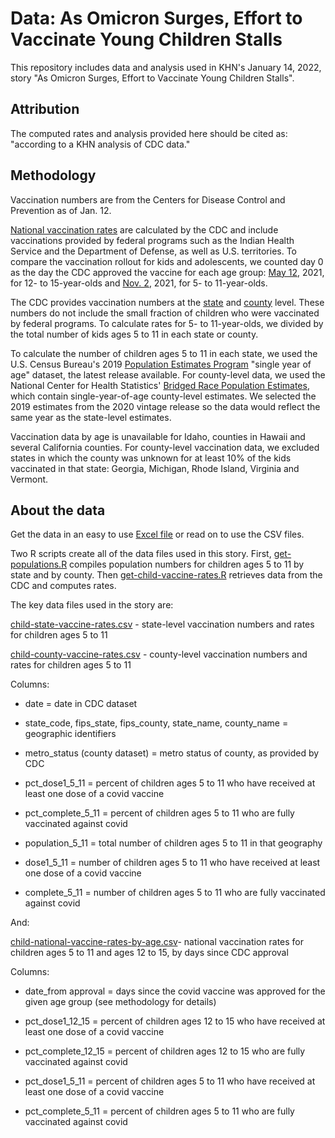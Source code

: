 # Data: As Omicron Surges, Effort to Vaccinate Young Children Stalls

This repository includes data and analysis used in KHN's January 14, 2022, story "As Omicron Surges, Effort to Vaccinate Young Children Stalls".

## Attribution

The computed rates and analysis provided here should be cited as: "according to a KHN analysis of CDC data."

## Methodology

Vaccination numbers are from the Centers for Disease Control and Prevention as of Jan. 12.

[National vaccination rates](https://data.cdc.gov/Vaccinations/COVID-19-Vaccination-Demographics-in-the-United-St/km4m-vcsb) are calculated by the CDC and include vaccinations provided by federal programs such as the Indian Health Service and the Department of Defense, as well as U.S. territories. To compare the vaccination rollout for kids and adolescents, we counted day 0 as the day the CDC approved the vaccine for each age group: [May 12](https://www.cdc.gov/media/releases/2021/s0512-advisory-committee-signing.html), 2021, for 12- to 15-year-olds and [Nov. 2](https://www.cdc.gov/media/releases/2021/s1102-PediatricCOVID-19Vaccine.html), 2021, for 5- to 11-year-olds.

The CDC provides vaccination numbers at the [state](https://data.cdc.gov/Vaccinations/COVID-19-Vaccinations-in-the-United-States-Jurisdi/unsk-b7fc/) and [county](https://data.cdc.gov/Vaccinations/COVID-19-Vaccinations-in-the-United-States-County/8xkx-amqh) level. These numbers do not include the small fraction of children who were vaccinated by federal programs. To calculate rates for 5- to 11-year-olds, we divided by the total number of kids ages 5 to 11 in each state or county.

To calculate the number of children ages 5 to 11 in each state, we used the U.S. Census Bureau's 2019 [Population Estimates Program](https://www.census.gov/programs-surveys/popest.html) "single year of age" dataset, the latest release available. For county-level data, we used the National Center for Health Statistics' [Bridged Race Population Estimates](https://www.cdc.gov/nchs/nvss/bridged_race.htm), which contain single-year-of-age county-level estimates. We selected the 2019 estimates from the 2020 vintage release so the data would reflect the same year as the state-level estimates.

Vaccination data by age is unavailable for Idaho, counties in Hawaii and several California counties. For county-level vaccination data, we excluded states in which the county was unknown for at least 10% of the kids vaccinated in that state: Georgia, Michigan, Rhode Island, Virginia and Vermont.

## About the data

Get the data in an easy to use [Excel file](https://github.com/khnews/2022-child-covid-vaccination-rates-data/raw/main/data/child-covid-vaccination-rates.xlsx) or read on to use the CSV files.

Two R scripts create all of the data files used in this story. First, [get-populations.R](scripts/get-populations.R) compiles population numbers for children ages 5 to 11 by state and by county. Then [get-child-vaccine-rates.R](scripts/get-child-vaccine-rates.R) retrieves data from the CDC and computes rates.

The key data files used in the story are:

[child-state-vaccine-rates.csv](data/child-state-vaccine-rates.csv) - state-level vaccination numbers and rates for children ages 5 to 11

[child-county-vaccine-rates.csv](data/child-county-vaccine-rates.csv) - county-level vaccination numbers and rates for children ages 5 to 11

Columns:

-   date = date in CDC dataset

-   state_code, fips_state, fips_county, state_name, county_name = geographic identifiers

-   metro_status (county dataset) = metro status of county, as provided by CDC

-   pct_dose1_5\_11 = percent of children ages 5 to 11 who have received at least one dose of a covid vaccine

-   pct_complete_5\_11 = percent of children ages 5 to 11 who are fully vaccinated against covid

-   population_5\_11 = total number of children ages 5 to 11 in that geography

-   dose1_5\_11 = number of children ages 5 to 11 who have received at least one dose of a covid vaccine

-   complete_5\_11 = number of children ages 5 to 11 who are fully vaccinated against covid

And:

[child-national-vaccine-rates-by-age.csv](data/child-national-vaccine-rates-by-age.csv)- national vaccination rates for children ages 5 to 11 and ages 12 to 15, by days since CDC approval

Columns:

-   date_from approval = days since the covid vaccine was approved for the given age group (see methodology for details)

-   pct_dose1_12_15 = percent of children ages 12 to 15 who have received at least one dose of a covid vaccine

-   pct_complete_12_15 = percent of children ages 12 to 15 who are fully vaccinated against covid

-   pct_dose1_5\_11 = percent of children ages 5 to 11 who have received at least one dose of a covid vaccine

-   pct_complete_5\_11 = percent of children ages 5 to 11 who are fully vaccinated against covid

## 
